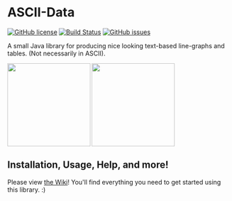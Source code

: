 # ASCII-Data

[![GitHub license](https://img.shields.io/badge/license-Apache%202-blue.svg)](https://raw.githubusercontent.com/mitchtalmadge/ascii-data/master/LICENSE)
[![Build Status](https://travis-ci.org/MitchTalmadge/ASCII-Data.svg?branch=master)](https://travis-ci.org/MitchTalmadge/ASCII-Data)
[![GitHub issues](https://img.shields.io/github/issues/mitchtalmadge/ascii-data.svg)](https://github.com/mitchtalmadge/ascii-data/issues)

A small Java library for producing nice looking text-based line-graphs and tables. (Not necessarily in ASCII).

<img src="http://i.imgur.com/nGK9MRD.png" height="187px" align="left"/>
<img src="http://i.imgur.com/eCtF9yr.png" height="187px"/>

## Installation, Usage, Help, and more!

Please view [the Wiki](https://github.com/MitchTalmadge/ASCII-Data/wiki)! You'll find everything you need to get started using this library. :)
